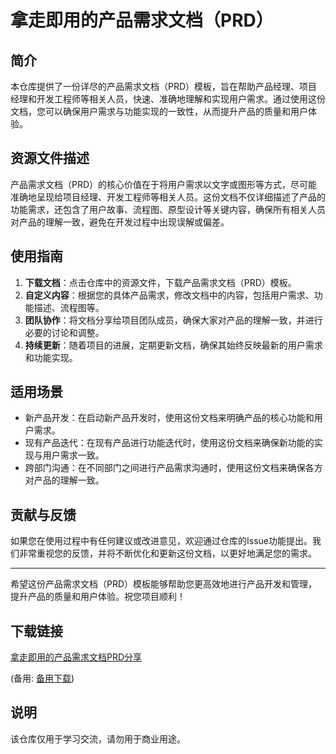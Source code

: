 # 拿走即用的产品需求文档（PRD）

## 简介

本仓库提供了一份详尽的产品需求文档（PRD）模板，旨在帮助产品经理、项目经理和开发工程师等相关人员，快速、准确地理解和实现用户需求。通过使用这份文档，您可以确保用户需求与功能实现的一致性，从而提升产品的质量和用户体验。

## 资源文件描述

产品需求文档（PRD）的核心价值在于将用户需求以文字或图形等方式，尽可能准确地呈现给项目经理、开发工程师等相关人员。这份文档不仅详细描述了产品的功能需求，还包含了用户故事、流程图、原型设计等关键内容，确保所有相关人员对产品的理解一致，避免在开发过程中出现误解或偏差。

## 使用指南

1. **下载文档**：点击仓库中的资源文件，下载产品需求文档（PRD）模板。
2. **自定义内容**：根据您的具体产品需求，修改文档中的内容，包括用户需求、功能描述、流程图等。
3. **团队协作**：将文档分享给项目团队成员，确保大家对产品的理解一致，并进行必要的讨论和调整。
4. **持续更新**：随着项目的进展，定期更新文档，确保其始终反映最新的用户需求和功能实现。

## 适用场景

- 新产品开发：在启动新产品开发时，使用这份文档来明确产品的核心功能和用户需求。
- 现有产品迭代：在现有产品进行功能迭代时，使用这份文档来确保新功能的实现与用户需求一致。
- 跨部门沟通：在不同部门之间进行产品需求沟通时，使用这份文档来确保各方对产品的理解一致。

## 贡献与反馈

如果您在使用过程中有任何建议或改进意见，欢迎通过仓库的Issue功能提出。我们非常重视您的反馈，并将不断优化和更新这份文档，以更好地满足您的需求。

---

希望这份产品需求文档（PRD）模板能够帮助您更高效地进行产品开发和管理，提升产品的质量和用户体验。祝您项目顺利！

## 下载链接
[拿走即用的产品需求文档PRD分享](https://pan.quark.cn/s/aeab7d367d12) 

(备用: [备用下载](https://pan.baidu.com/s/1kc5U7R66amIFBTIewD9CJQ?pwd=1234))

## 说明

该仓库仅用于学习交流，请勿用于商业用途。
